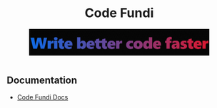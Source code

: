 <p align="center">
 <h1 align="center"><b>Code Fundi</b></h1>
  <p align="center">
    <img width="80%" src="https://raw.githubusercontent.com/Code-Fundi/.github/main/media/banner.png" alt="Banner">
  </p>
</p>

#



## Documentation

- [Code Fundi Docs](https://docs.codefundi.app/)
